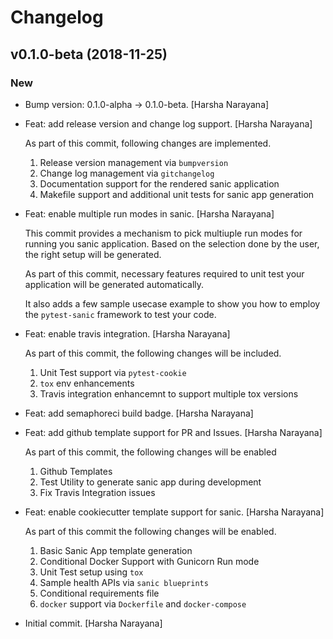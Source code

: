 # Changelog

## v0.1.0-beta (2018-11-25)

### New

* Bump version: 0.1.0-alpha → 0.1.0-beta. [Harsha Narayana]

* Feat: add release version and change log support. [Harsha Narayana]

  As part of this commit, following changes are implemented.

  1. Release version management via `bumpversion`
  2. Change log management via `gitchangelog`
  3. Documentation support for the rendered sanic application
  4. Makefile support and additional unit tests for sanic app generation

* Feat: enable multiple run modes in sanic. [Harsha Narayana]

  This commit provides a mechanism to pick multiuple run modes for running
  you sanic application. Based on the selection done by the user, the
  right setup will be generated.

  As part of this commit, necessary features required to unit test your
  application will be generated automatically.

  It also adds a few sample usecase example to show you how to employ the
  `pytest-sanic` framework to test your code.

* Feat: enable travis integration. [Harsha Narayana]

  As part of this commit, the following changes will be included.

  1. Unit Test support via `pytest-cookie`
  2. `tox` env enhancements
  3. Travis integration enhancemnt to support multiple tox versions

* Feat: add semaphoreci build badge. [Harsha Narayana]

* Feat: add github template support for PR and Issues. [Harsha Narayana]

  As part of this commit, the following changes will be enabled

  1. Github Templates
  2. Test Utility to generate sanic app during development
  3. Fix Travis Integration issues

* Feat: enable cookiecutter template support for sanic. [Harsha Narayana]

  As part of this commit the following changes will be enabled.

  1. Basic Sanic App template generation
  2. Conditional Docker Support with Gunicorn Run mode
  3. Unit Test setup using `tox`
  4. Sample health APIs via `sanic blueprints`
  5. Conditional requirements file
  6. `docker` support via `Dockerfile` and `docker-compose`

* Initial commit. [Harsha Narayana]
